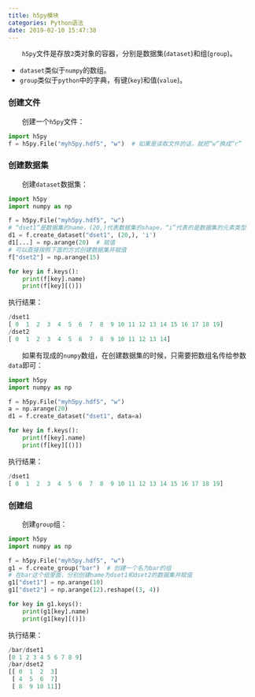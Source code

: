 ```yaml
---
title: h5py模块
categories: Python语法
date: 2019-02-10 15:47:38
---
```

&emsp;&emsp;`h5py`文件是存放`2`类对象的容器，分别是数据集(`dataset`)和组(`group`)。<!--more-->

- `dataset`类似于`numpy`的数组。
- `group`类似于`python`中的字典，有键(`key`)和值(`value`)。

### 创建文件

&emsp;&emsp;创建一个`h5py`文件：

``` python
import h5py
f = h5py.File("myh5py.hdf5", "w")  # 如果是读取文件的话，就把“w”换成“r”
```

### 创建数据集

&emsp;&emsp;创建`dataset`数据集：

``` python
import h5py
import numpy as np

f = h5py.File("myh5py.hdf5", "w")
# “dset1”是数据集的name，(20,)代表数据集的shape，“i”代表的是数据集的元素类型
d1 = f.create_dataset("dset1", (20,), 'i')
d1[...] = np.arange(20)  # 赋值
# 可以直接按照下面的方式创建数据集并赋值
f["dset2"] = np.arange(15)

for key in f.keys():
    print(f[key].name)
    print(f[key][()])
```

执行结果：

``` python
/dset1
[ 0  1  2  3  4  5  6  7  8  9 10 11 12 13 14 15 16 17 18 19]
/dset2
[ 0  1  2  3  4  5  6  7  8  9 10 11 12 13 14]
```

&emsp;&emsp;如果有现成的`numpy`数组，在创建数据集的时候，只需要把数组名传给参数`data`即可：

``` python
import h5py
import numpy as np

f = h5py.File("myh5py.hdf5", "w")
a = np.arange(20)
d1 = f.create_dataset("dset1", data=a)

for key in f.keys():
    print(f[key].name)
    print(f[key][()])
```

执行结果：

``` python
/dset1
[ 0  1  2  3  4  5  6  7  8  9 10 11 12 13 14 15 16 17 18 19]
```

### 创建组

&emsp;&emsp;创建`group`组：

``` python
import h5py
import numpy as np

f = h5py.File("myh5py.hdf5", "w")
g1 = f.create_group("bar")  # 创建一个名为bar的组
# 在bar这个组里面，分别创建name为dset1和dset2的数据集并赋值
g1["dset1"] = np.arange(10)
g1["dset2"] = np.arange(12).reshape((3, 4))

for key in g1.keys():
    print(g1[key].name)
    print(g1[key][()])
```

执行结果：

``` python
/bar/dset1
[0 1 2 3 4 5 6 7 8 9]
/bar/dset2
[[ 0  1  2  3]
 [ 4  5  6  7]
 [ 8  9 10 11]]
```